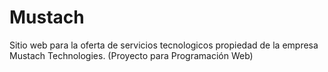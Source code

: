 # Mustach
Sitio web para la oferta de servicios tecnologicos propiedad de la empresa Mustach Technologies. (Proyecto para Programación Web)
